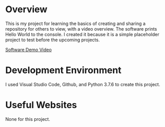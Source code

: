 # Overview

This is my project for learning the basics of creating and sharing a repository for others to view, with a video overview. The software prints Hello World to the console. I created it because it is a simple placeholder project to test before the upcoming projects.

[Software Demo Video](http://youtube.link.goes.here)

# Development Environment

I used Visual Studio Code, Github, and Python 3.7.6 to create this project.

# Useful Websites

None for this project.
